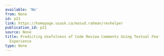 ```yaml
---
available: 'No'
from: None
id: p21
link: https://homepage.usask.ca/masud.rahman/revhelper
publication_id: p21
source: None
title: Predicting Usefulness of Code Review Comments Using Textual Features and Developer
  Experience
type: None
---
```

